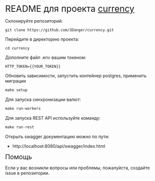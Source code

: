 <span style="font-size:2em;">README для проекта [currency](https://github.com/3Danger/currency.git)</span>

Склонируйте репозиторий:
``` shell
git clone https://github.com/3Danger/currency.git
```

Перейдите в директорию проекта:
``` shell
cd currency
```

Дополните файл .env вашим токеном:
```dotenv
HTTP_TOKEN={{YOUR_TOKEN}}
```

Обновить зависимости, запустить контейнер postgres, применить миграции
``` makefile
make setup
```

Для запуска синхронизации валют:
``` makefile
make run-workers
```

Для запуска REST API используйте команду:
``` makefile
make run-rest
```

Открыть swagger документацию можно по пути:
- http://localhost:8080/api/swagger/index.html


<span style="font-size:1.5em;">Помощь</span>

Если у вас возникли вопросы или проблемы, пожалуйста, создайте issue в репозитории.
